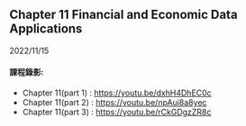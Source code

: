 ## Chapter 11 Financial and Economic Data Applications

2022/11/15

#### 課程錄影:
* Chapter 11(part 1) : https://youtu.be/dxhH4DhEC0c
* Chapter 11(part 2) : https://youtu.be/npAui8a8yec
* Chapter 11(part 3) : https://youtu.be/rCkGDgzZR8c
